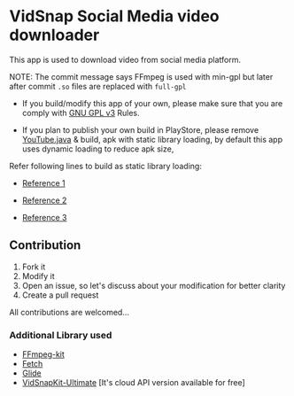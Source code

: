# VidSnap Social Media video downloader

This app is used to download video from social media platform.

NOTE: The commit message says FFmpeg is used with min-gpl but later after commit `.so` files are replaced with `full-gpl`

- If you build/modify this app of your own, please make sure that you are comply with [GNU GPL v3](https://www.gnu.org/licenses/gpl-3.0.en.html) Rules.

- If you plan to publish your own build in PlayStore, please remove [YouTube.java](https://github.com/Udhayarajan/VidSnap/blob/16dc24a5d649edca39d1ac6dae0e60b0e68126f7/app/src/main/java/com/mugames/vidsnap/Extractor/YouTube.java#L38) & build, apk with static library loading, by default this app uses dynamic loading to reduce apk size,

Refer following lines to build as static library loading:

  - [Reference 1](https://github.com/Udhayarajan/VidSnap/blob/16dc24a5d649edca39d1ac6dae0e60b0e68126f7/app/src/main/java/com/mugames/vidsnap/ui/main/Activities/MainActivity.java#L616)
  
  - [Reference 2](https://github.com/Udhayarajan/VidSnap/blob/16dc24a5d649edca39d1ac6dae0e60b0e68126f7/app/src/main/java/com/mugames/vidsnap/Threads/Downloader.java#L280)
  
  - [Reference 3](https://github.com/Udhayarajan/VidSnap/blob/16dc24a5d649edca39d1ac6dae0e60b0e68126f7/settings.gradle#L1)
 
 ## Contribution
 
 1. Fork it
 2. Modify it
 3. Open an issue, so let's discuss about your modification for better clarity
 4. Create a pull request
 
 All contributions are welcomed...
 
 
 
### Additional Library used
- [FFmpeg-kit](https://github.com/tanersener/ffmpeg-kit)
- [Fetch](https://github.com/tonyofrancis/Fetch)
- [Glide](https://github.com/bumptech/glide)
- [VidSnapKit-Ultimate](https://github.com/Udhayarajan/VidSnapKit-Ultimate) [It's cloud API version available for free]


